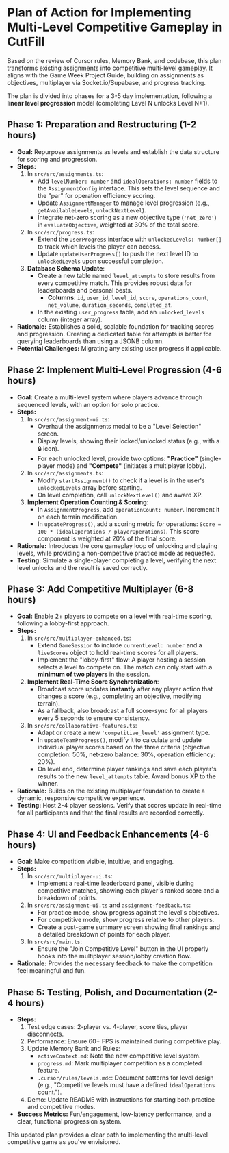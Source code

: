 
# Plan of Action for Implementing Multi-Level Competitive Gameplay in CutFill

Based on the review of Cursor rules, Memory Bank, and codebase, this plan transforms existing assignments into competitive multi-level gameplay. It aligns with the Game Week Project Guide, building on assignments as objectives, multiplayer via Socket.io/Supabase, and progress tracking.

The plan is divided into phases for a 3-5 day implementation, following a **linear level progression** model (completing Level N unlocks Level N+1).

## Phase 1: Preparation and Restructuring (1-2 hours)
- **Goal:** Repurpose assignments as levels and establish the data structure for scoring and progression.
- **Steps:**
  1. In `src/src/assignments.ts`:
     - Add `levelNumber: number` and `idealOperations: number` fields to the `AssignmentConfig` interface. This sets the level sequence and the "par" for operation efficiency scoring.
     - Update `AssignmentManager` to manage level progression (e.g., `getAvailableLevels`, `unlockNextLevel`).
     - Integrate net-zero scoring as a new objective type (`'net_zero'`) in `evaluateObjective`, weighted at 30% of the total score.
  2. In `src/src/progress.ts`:
     - Extend the `UserProgress` interface with `unlockedLevels: number[]` to track which levels the player can access.
     - Update `updateUserProgress()` to push the next level ID to `unlockedLevels` upon successful completion.
  3. **Database Schema Update**:
     - Create a new table named `level_attempts` to store results from every competitive match. This provides robust data for leaderboards and personal bests.
       - **Columns**: `id`, `user_id`, `level_id`, `score`, `operations_count`, `net_volume`, `duration_seconds`, `completed_at`.
     - In the existing `user_progress` table, add an `unlocked_levels` column (integer array).
- **Rationale:** Establishes a solid, scalable foundation for tracking scores and progression. Creating a dedicated table for attempts is better for querying leaderboards than using a JSONB column.
- **Potential Challenges:** Migrating any existing user progress if applicable.

## Phase 2: Implement Multi-Level Progression (4-6 hours)
- **Goal:** Create a multi-level system where players advance through sequenced levels, with an option for solo practice.
- **Steps:**
  1. In `src/src/assignment-ui.ts`:
     - Overhaul the assignments modal to be a "Level Selection" screen.
     - Display levels, showing their locked/unlocked status (e.g., with a 🔒 icon).
     - For each unlocked level, provide two options: **"Practice"** (single-player mode) and **"Compete"** (initiates a multiplayer lobby).
  2. In `src/src/assignments.ts`:
     - Modify `startAssignment()` to check if a level is in the user's `unlockedLevels` array before starting.
     - On level completion, call `unlockNextLevel()` and award XP.
  3. **Implement Operation Counting & Scoring**:
     - In `AssignmentProgress`, add `operationCount: number`. Increment it on each terrain modification.
     - In `updateProgress()`, add a scoring metric for operations: `Score = 100 * (idealOperations / playerOperations)`. This score component is weighted at 20% of the final score.
- **Rationale:** Introduces the core gameplay loop of unlocking and playing levels, while providing a non-competitive practice mode as requested.
- **Testing:** Simulate a single-player completing a level, verifying the next level unlocks and the result is saved correctly.

## Phase 3: Add Competitive Multiplayer (6-8 hours)
- **Goal:** Enable 2+ players to compete on a level with real-time scoring, following a lobby-first approach.
- **Steps:**
  1. In `src/src/multiplayer-enhanced.ts`:
     - Extend `GameSession` to include `currentLevel: number` and a `liveScores` object to hold real-time scores for all players.
     - Implement the "lobby-first" flow: A player hosting a session selects a level to compete on. The match can only start with a **minimum of two players** in the session.
  2. **Implement Real-Time Score Synchronization**:
     - Broadcast score updates **instantly** after any player action that changes a score (e.g., completing an objective, modifying terrain).
     - As a fallback, also broadcast a full score-sync for all players every 5 seconds to ensure consistency.
  3. In `src/src/collaborative-features.ts`:
     - Adapt or create a new `'competitive_level'` assignment type.
     - In `updateTeamProgress()`, modify it to calculate and update individual player scores based on the three criteria (objective completion: 50%, net-zero balance: 30%, operation efficiency: 20%).
     - On level end, determine player rankings and save each player's results to the new `level_attempts` table. Award bonus XP to the winner.
- **Rationale:** Builds on the existing multiplayer foundation to create a dynamic, responsive competitive experience.
- **Testing:** Host 2-4 player sessions. Verify that scores update in real-time for all participants and that the final results are recorded correctly.

## Phase 4: UI and Feedback Enhancements (4-6 hours)
- **Goal:** Make competition visible, intuitive, and engaging.
- **Steps:**
  1. In `src/src/multiplayer-ui.ts`:
     - Implement a real-time leaderboard panel, visible during competitive matches, showing each player's ranked score and a breakdown of points.
  2. In `src/src/assignment-ui.ts` and `assignment-feedback.ts`:
     - For practice mode, show progress against the level's objectives.
     - For competitive mode, show progress relative to other players.
     - Create a post-game summary screen showing final rankings and a detailed breakdown of points for each player.
  3. In `src/src/main.ts`:
     - Ensure the "Join Competitive Level" button in the UI properly hooks into the multiplayer session/lobby creation flow.
- **Rationale:** Provides the necessary feedback to make the competition feel meaningful and fun.

## Phase 5: Testing, Polish, and Documentation (2-4 hours)
- **Steps:**
  1. Test edge cases: 2-player vs. 4-player, score ties, player disconnects.
  2. Performance: Ensure 60+ FPS is maintained during competitive play.
  3. Update Memory Bank and Rules:
     - `activeContext.md`: Note the new competitive level system.
     - `progress.md`: Mark multiplayer competition as a completed feature.
     - `.cursor/rules/levels.mdc`: Document patterns for level design (e.g., "Competitive levels must have a defined `idealOperations` count.").
  4. Demo: Update README with instructions for starting both practice and competitive modes.
- **Success Metrics:** Fun/engagement, low-latency performance, and a clear, functional progression system.

This updated plan provides a clear path to implementing the multi-level competitive game as you've envisioned. 